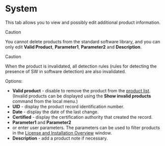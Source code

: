 # System
 
This tab allows you to view and possibly edit additional product information.

> [!CAUTION]
> You cannot delete products from the standard software library, and you can only edit **Valid Product**, **Parameter1**, **Parameter2** and **Description**.

> [!CAUTION]
> When the product is invalidated, all detection rules (rules for detecting the presence of SW in software detection) are also invalidated.

 
Options:

- **Valid product** - disable to remove the product from the [product list](../../products). (Invalid products can be displayed using the **Show invalid products** command from the local menu.)
- **UID** - display the product record identification number.
- **Date** - display the date of the last change.
- **Certified** - display the certification authority that created the record.
- **Parameter1** and **Parameter2**
 - or enter user parameters. The parameters can be used to filter products in the [License and Installation Overview](../../license-and-install-overview) window.
- **Description** - add a product note if necessary.

